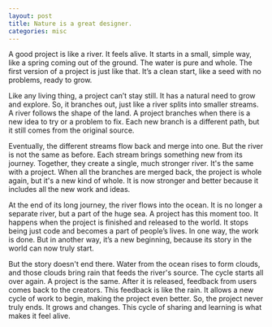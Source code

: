 ```yaml
---
layout: post
title: Nature is a great designer.
categories: misc
---
```

A good project is like a river. It feels alive. It starts in a small, simple way, like a spring coming out of the ground. The water is pure and whole. The first version of a project is just like that. It’s a clean start, like a seed with no problems, ready to grow.

Like any living thing, a project can’t stay still. It has a natural need to grow and explore. So, it branches out, just like a river splits into smaller streams. A river follows the shape of the land. A project branches when there is a new idea to try or a problem to fix. Each new branch is a different path, but it still comes from the original source.

Eventually, the different streams flow back and merge into one. But the river is not the same as before. Each stream brings something new from its journey. Together, they create a single, much stronger river. It's the same with a project. When all the branches are merged back, the project is whole again, but it's a new kind of whole. It is now stronger and better because it includes all the new work and ideas.

At the end of its long journey, the river flows into the ocean. It is no longer a separate river, but a part of the huge sea. A project has this moment too. It happens when the project is finished and released to the world. It stops being just code and becomes a part of people’s lives. In one way, the work is done. But in another way, it’s a new beginning, because its story in the world can now truly start.

But the story doesn't end there. Water from the ocean rises to form clouds, and those clouds bring rain that feeds the river's source. The cycle starts all over again. A project is the same. After it is released, feedback from users comes back to the creators. This feedback is like the rain. It allows a new cycle of work to begin, making the project even better. So, the project never truly ends. It grows and changes. This cycle of sharing and learning is what makes it feel alive.